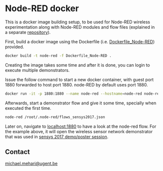 # Node-RED docker

This is a docker image building setup, to be used for Node-RED wireless experimentation along with Node-RED modules and flow files (explained in a separate [repository](https://github.com/mmehari/Node-RED_Framework)).


First, build a docker image using the Dockerfile (i.e. [Dockerfile_Node-RED](Dockerfile_Node-RED)) provided.
```bash
docker build -t node-red -f Dockerfile_Node-RED .
```

Creating the image takes some time and after it is done, you can login to execute multiple demonstrators.

Issue the follow command to start a new docker container, with guest port 1880 forwarded to host port 1880. node-RED by default uses port 1880.
```bash
docker run -it -p 1880:1880 --name node-red --hostname=node-red node-red
```

Afterwards, start a demonstrator flow and give it some time, specially when executed the first time.
```bash
node-red /root/.node-red/flows_sensys2017.json
```

Later on, navigate to [localhost:1880](http://localhost:1880) to have a look at the node-red flow. For the example above, it will open the wireless sensor network demonstrator that was used in [sensys 2017 demo/poster session](https://doi.org/10.1145/3131672.3136971).


## Contact

michael.mehari@ugent.be
